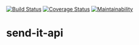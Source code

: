[![Build Status](https://travis-ci.org/NkFab/send-it-api.svg?branch=master)](https://travis-ci.org/NkFab/send-it-api)
[![Coverage Status](https://coveralls.io/repos/github/NkFab/send-it-api/badge.svg?branch=si-tests-p2)](https://coveralls.io/github/NkFab/send-it-api?branch=si-tests-p2)
[![Maintainability](https://api.codeclimate.com/v1/badges/32a0ff238c5c12dcc8ec/maintainability)](https://codeclimate.com/github/NkFab/send-it-api/maintainability)
# send-it-api
